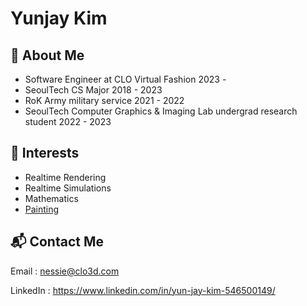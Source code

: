 # Yunjay Kim

## :elephant: About Me
- Software Engineer at CLO Virtual Fashion 2023 - 
- SeoulTech CS Major 2018 - 2023  
- RoK Army military service 2021 - 2022  
- SeoulTech Computer Graphics & Imaging Lab undergrad research student 2022 - 2023

## :seedling: Interests
- Realtime Rendering
- Realtime Simulations  
- Mathematics  
- [Painting](markdowns/paintingsByYJ.md)   

## :mailbox_with_mail: Contact Me
Email : nessie@clo3d.com

LinkedIn : https://www.linkedin.com/in/yun-jay-kim-546500149/

<!--
-->
